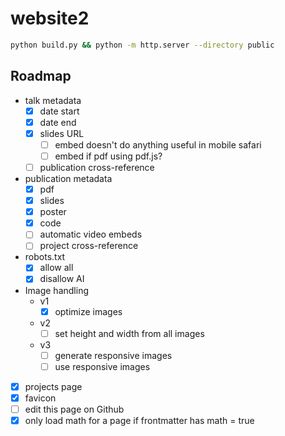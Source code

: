 # website2

```bash
python build.py && python -m http.server --directory public
```

## Roadmap

- talk metadata
  - [x] date start
  - [x] date end
  - [x] slides URL
    - [ ] embed doesn't do anything useful in mobile safari
    - [ ] embed if pdf using pdf.js?
  - [ ] publication cross-reference  
- publication metadata
  - [x] pdf
  - [x] slides
  - [x] poster
  - [x] code
  - [ ] automatic video embeds
  - [ ] project cross-reference
- robots.txt
  - [x] allow all
  - [x] disallow AI
- Image handling
  - v1
    - [x] optimize images
  - v2
    - [ ] set height and width from all images
  - v3
    - [ ] generate responsive images
    - [ ] use responsive images
- [x] projects page
- [x] favicon
- [ ] edit this page on Github
- [x] only load math for a page if frontmatter has math = true
